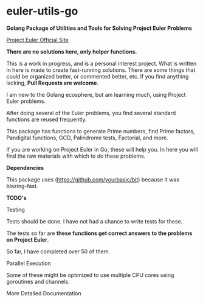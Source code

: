 # euler-utils-go

**Golang Package of Utilities and Tools for Solving Project Euler Problems**

[Project Euler Official Site](https://projecteuler.net/) 

**There are no solutions here, only helper functions.**

This is a work in progress, and is a personal interest project.  What is written in here is made to create fast-running solutions. There are some things that could be organized better, or commented better, etc.  If you find anything lacking, **Pull Requests are welcome**.

I am new to the Golang ecosphere, but am learning much, using Project Euler problems.

After doing several of the Euler problems, you find several standard functions are reused frequently.

This package has functions to generate Prime numbers, find Prime factors, Pandigital functions, GCD, Palindrome tests, Factorial, and more.

If you are working on Project Euler in Go, these will help you.  In here you will find the raw materials with which to do these problems.

**Dependencies**

This package uses (https://github.com/yourbasic/bit) because it was blazing-fast.

**TODO's**

Testing 

Tests should be done.  I have not had a chance to write tests for these.  

The tests so far are **these functions get correct answers to the problems on Project Euler**.

So far, I have completed over 50 of them.  

Parallel Execution

Some of these might be optimized to use multiple CPU cores using goroutines and channels.

More Detailed Documentation
